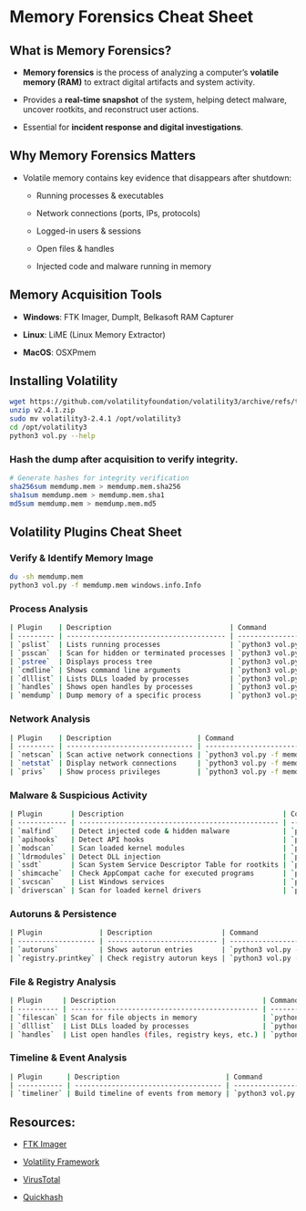 # Memory Forensics Cheat Sheet

## What is Memory Forensics?

- **Memory forensics** is the process of analyzing a computer’s **volatile memory (RAM)** to extract digital artifacts and system activity.

- Provides a **real-time snapshot** of the system, helping detect malware, uncover rootkits, and reconstruct user actions.

- Essential for **incident response and digital investigations**.

## Why Memory Forensics Matters

- Volatile memory contains key evidence that disappears after shutdown:

  - Running processes & executables

  - Network connections (ports, IPs, protocols)

  - Logged-in users & sessions

  - Open files & handles

  - Injected code and malware running in memory

## Memory Acquisition Tools

- **Windows**: FTK Imager, DumpIt, Belkasoft RAM Capturer

- **Linux**: LiME (Linux Memory Extractor)

- **MacOS**: OSXPmem

## Installing Volatility

```sh
wget https://github.com/volatilityfoundation/volatility3/archive/refs/tags/v2.4.1.zip
unzip v2.4.1.zip
sudo mv volatility3-2.4.1 /opt/volatility3
cd /opt/volatility3
python3 vol.py --help
```

### Hash the dump after acquisition to verify integrity.

```sh
# Generate hashes for integrity verification
sha256sum memdump.mem > memdump.mem.sha256
sha1sum memdump.mem > memdump.mem.sha1
md5sum memdump.mem > memdump.mem.md5
```

## Volatility Plugins Cheat Sheet

### Verify & Identify Memory Image

```sh
du -sh memdump.mem
python3 vol.py -f memdump.mem windows.info.Info
```

### Process Analysis

```sh
| Plugin    | Description                             | Command                                                                           |
| --------- | --------------------------------------- | --------------------------------------------------------------------------------- |
| `pslist`  | Lists running processes                 | `python3 vol.py -f memdump.mem windows.pslist.PsList`                             |
| `psscan`  | Scan for hidden or terminated processes | `python3 vol.py -f memdump.mem windows.psscan.PsScan`                             |
| `pstree`  | Displays process tree                   | `python3 vol.py -f memdump.mem windows.pstree.PsTree`                             |
| `cmdline` | Shows command line arguments            | `python3 vol.py -f memdump.mem windows.cmdline --pid <PID>`                       |
| `dlllist` | Lists DLLs loaded by processes          | `python3 vol.py -f memdump.mem windows.dlllist`                                   |
| `handles` | Shows open handles by processes         | `python3 vol.py -f memdump.mem windows.handles`                                   |
| `memdump` | Dump memory of a specific process       | `python3 vol.py -f memdump.mem windows.memdump --pid 1234 -D ./dumped_processes/` |
```

### Network Analysis

```sh
| Plugin    | Description                     | Command                                                  |
| --------- | ------------------------------- | -------------------------------------------------------- |
| `netscan` | Scan active network connections | `python3 vol.py -f memdump.mem windows.netscan.NetScan`  |
| `netstat` | Display network connections     | `python3 vol.py -f memdump.mem windows.netstat.NetStat`  |
| `privs`   | Show process privileges         | `python3 vol.py -f memdump.mem windows.privileges.Privs` |
```

### Malware & Suspicious Activity

```sh
| Plugin       | Description                                       | Command                                                       |
| ------------ | ------------------------------------------------- | ------------------------------------------------------------- |
| `malfind`    | Detect injected code & hidden malware             | `python3 vol.py -f memdump.mem windows.malfind`               |
| `apihooks`   | Detect API hooks                                  | `python3 vol.py -f memdump.mem windows.apihooks.ApiHooks`     |
| `modscan`    | Scan loaded kernel modules                        | `python3 vol.py -f memdump.mem windows.modscan.ModScan`       |
| `ldrmodules` | Detect DLL injection                              | `python3 vol.py -f memdump.mem windows.ldrmodules.LdrModules` |
| `ssdt`       | Scan System Service Descriptor Table for rootkits | `python3 vol.py -f memdump.mem windows.ssdt.SSDT`             |
| `shimcache`  | Check AppCompat cache for executed programs       | `python3 vol.py -f memdump.mem windows.shimcache.ShimCache`   |
| `svcscan`    | List Windows services                             | `python3 vol.py -f memdump.mem windows.svcscan.SvcScan`       |
| `driverscan` | Scan for loaded kernel drivers                    | `python3 vol.py -f memdump.mem windows.driverscan.DriverScan` |
```

### Autoruns & Persistence

```sh
| Plugin              | Description                 | Command                                                                                                         |
| ------------------- | --------------------------- | --------------------------------------------------------------------------------------------------------------- |
| `autoruns`          | Shows autorun entries       | `python3 vol.py -f memdump.mem windows.autoruns.Autoruns`                                                       |
| `registry.printkey` | Check registry autorun keys | `python3 vol.py -f memdump.mem windows.registry.printkey --key "Software\Microsoft\Windows\CurrentVersion\Run"` |
```

### File & Registry Analysis

```sh
| Plugin     | Description                                    | Command                                                   |
| ---------- | ---------------------------------------------- | --------------------------------------------------------- |
| `filescan` | Scan for file objects in memory                | `python3 vol.py -f memdump.mem windows.filescan.FileScan` |
| `dlllist`  | List DLLs loaded by processes                  | `python3 vol.py -f memdump.mem windows.dlllist`           |
| `handles`  | List open handles (files, registry keys, etc.) | `python3 vol.py -f memdump.mem windows.handles`           |
```

### Timeline & Event Analysis

```sh
| Plugin      | Description                          | Command                                   |
| ----------- | ------------------------------------ | ----------------------------------------- |
| `timeliner` | Build timeline of events from memory | `python3 vol.py -f memdump.mem timeliner` |
```

## Resources:

- [FTK Imager](https://www.exterro.com/digital-forensics-software/ftk-imager)

- [Volatility Framework](https://github.com/volatilityfoundation/volatility3/releases/)

- [VirusTotal](https://www.virustotal.com/gui/home/search)

- [Quickhash](https://www.quickhash-gui.org/)
